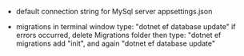 - default connection string for MySql server
    appsettings.json

- migrations
    in terminal window type: "dotnet ef database update"
    if errors occurred, delete Migrations folder then type: "dotnet ef migrations add "init", and again "dotnet ef database update"